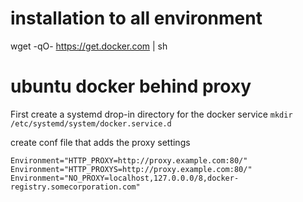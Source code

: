 # installation to all environment
wget -qO- https://get.docker.com | sh

# ubuntu docker behind proxy

First create a systemd drop-in directory for the docker service
``` mkdir /etc/systemd/system/docker.service.d ```

create conf file that adds the proxy settings 
``` [Service]
Environment="HTTP_PROXY=http://proxy.example.com:80/" 
Environment="HTTP_PROXYS=http://proxy.example.com:80/" 
Environment="NO_PROXY=localhost,127.0.0.0/8,docker-registry.somecorporation.com"
```
